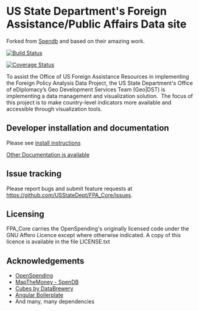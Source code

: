 # US State Department's Foreign Assistance/Public Affairs Data site

Forked from [Spendb](https://github.com/openspending/spendb) and based on their amazing work.

[![Build Status](https://travis-ci.org/USStateDept/FPA_Core.svg?branch=master)](https://travis-ci.org/USStateDept/FPA_Core)

[![Coverage Status](https://coveralls.io/repos/USStateDept/FPA_Core/badge.svg?branch=master&service=github)](https://coveralls.io/github/USStateDept/FPA_Core?branch=master)

To assist the Office of US Foreign Assistance Resources in implementing the Foreign Policy Analysis 
Data Project, the US State Department's Office of eDiplomacy’s Geo Development Services Team (Geo|DST) is implementing a data management and visualization solution.  The focus of this project is to make country-level 
indicators more available and accessible through visualization tools.

## Developer installation and documentation

Please see [install instructions](doc/DevOps/install.md)

[Other Documentation is available](doc/readme.md)


## Issue tracking

Please report bugs and submit feature requests at https://github.com/USStateDept/FPA_Core/issues.

## Licensing

FPA_Core carries the OpenSpending's originally licensed code under the GNU Affero Licence except where
otherwise indicated. A copy of this licence is available in the file
LICENSE.txt


## Acknowledgements

  - [OpenSpending](https://github.com/openspending/openspending)
  - [MapTheMoney - SpenDB](https://github.com/spendb/spendb)
  - [Cubes by DataBrewery](https://github.com/DataBrewery/cubes)
  - [Angular Boilerplate](http://joshdmiller.github.io/ng-boilerplate/#/home)
  - And many, many dependencies
